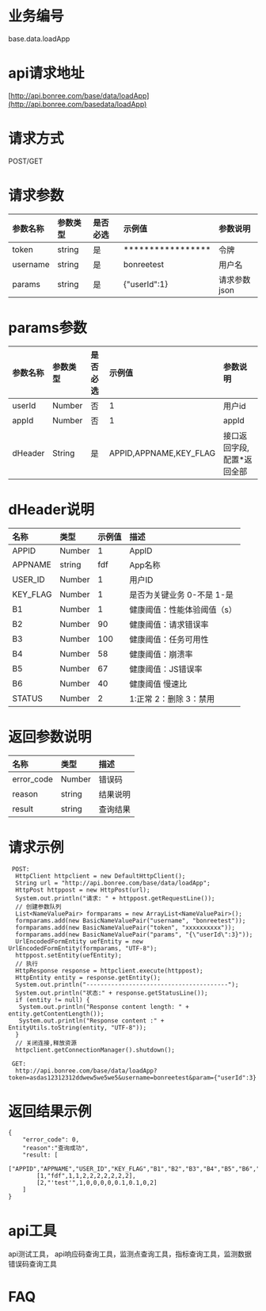 # **业务编号**

base.data.loadApp

# **api请求地址**

[http://api.bonree.com/base/data/loadApp](http://api.bonree.com/basedata/loadApp)

# **请求方式**

POST/GET

# **请求参数**

| 参数名称 | 参数类型 | 是否必选 | 示例值 | 参数说明 |
| :--- | :--- | :--- | :--- | :--- |
| token | string | 是 | \*\*\*\*\*\*\*\*\*\*\*\*\*\*\*\*\* | 令牌 |
| username | string | 是 | bonreetest | 用户名 |
| params | string | 是 | {"userId":1} | 请求参数json |

# **params参数**

| 参数名称 | 参数类型 | 是否必选 | 示例值 | 参数说明 |
| :--- | :--- | :--- | :--- | :--- |
| userId | Number | 否 | 1 | 用户id |
| appId | Number | 否 | 1 | appId |
| dHeader | String | 是 | APPID,APPNAME,KEY_FLAG | 接口返回字段,配置\*返回全部 |

# **dHeader说明**

| 名称 | 类型 | 示例值 | 描述 |
| :--- | :--- | :--- | :--- |
| APPID | Number | 1 | AppID |
| APPNAME | string | fdf | App名称 |
| USER_ID | Number | 1 | 用户ID |
| KEY_FLAG | Number | 1 | 是否为关键业务 0-不是 1-是 |
| B1 | Number | 1 | 健康阈值：性能体验阈值（s） |
| B2 | Number | 90 | 健康阈值：请求错误率 |
| B3 | Number | 100 | 健康阈值：任务可用性 |
| B4 | Number | 58 | 健康阈值：崩溃率 |
| B5 | Number | 67 | 健康阈值：JS错误率 |
| B6 | Number | 40 | 健康阈值 慢速比 |
| STATUS | Number | 2 | 1:正常 2：删除 3：禁用 |

# **返回参数说明**

| 名称 | 类型 | 描述 |
| :--- | :--- | :--- |
| error\_code | Number | 错误码 |
| reason | string | 结果说明 |
| result | string | 查询结果 |

# **请求示例**

```
 POST:
  HttpClient httpclient = new DefaultHttpClient();
  String url = "http://api.bonree.com/base/data/loadApp";
  HttpPost httppost = new HttpPost(url);
  System.out.println("请求: " + httppost.getRequestLine());
  // 创建参数队列
  List<NameValuePair> formparams = new ArrayList<NameValuePair>();
  formparams.add(new BasicNameValuePair("username", "bonreetest"));
  formparams.add(new BasicNameValuePair("token", "xxxxxxxxxx"));
  formparams.add(new BasicNameValuePair("params", "{\"userId\":3}"));
  UrlEncodedFormEntity uefEntity = new UrlEncodedFormEntity(formparams, "UTF-8");
  httppost.setEntity(uefEntity);
  // 执行
  HttpResponse response = httpclient.execute(httppost);
  HttpEntity entity = response.getEntity();
  System.out.println("----------------------------------------");
  System.out.println("状态:" + response.getStatusLine());
  if (entity != null) {
   System.out.println("Response content length: " + entity.getContentLength());
   System.out.println("Response content :" + EntityUtils.toString(entity, "UTF-8"));
  }
  // 关闭连接,释放资源
  httpclient.getConnectionManager().shutdown();

 GET:
  http://api.bonree.com/base/data/loadApp?token=asdas12312312ddwew5we5we5&username=bonreetest&param={"userId":3}
```

# **返回结果示例**

```
{
    "error_code": 0,
    "reason":"查询成功",
    "result: [
        ["APPID","APPNAME","USER_ID","KEY_FLAG","B1","B2","B3","B4","B5","B6","STATUS"],
        [1,"fdf",1,1,2,2,2,2,2,2,2],
        [2,"'test'",1,0,0,0,0,0.1,0.1,0,2]
    ]
}
```

# **api工具**

api测试工具， api响应码查询工具，监测点查询工具，指标查询工具，监测数据错误码查询工具

# **FAQ**



